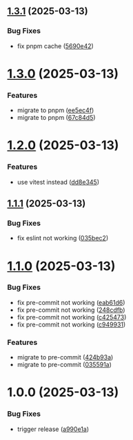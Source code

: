 ## [1.3.1](https://github.com/34j/create-minimal-package/compare/v1.3.0...v1.3.1) (2025-03-13)


### Bug Fixes

* fix pnpm cache ([5690e42](https://github.com/34j/create-minimal-package/commit/5690e426475da41beba8f8e30f9927d0b1b68885))

# [1.3.0](https://github.com/34j/create-minimal-package/compare/v1.2.0...v1.3.0) (2025-03-13)


### Features

* migrate to pnpm ([ee5ec4f](https://github.com/34j/create-minimal-package/commit/ee5ec4f09dded28f8a498361696422cc2ef13412))
* migrate to pnpm ([67c84d5](https://github.com/34j/create-minimal-package/commit/67c84d592b7f2141ed5f8dafdca740d1406c1e22))

# [1.2.0](https://github.com/34j/create-minimal-package/compare/v1.1.1...v1.2.0) (2025-03-13)


### Features

* use vitest instead ([dd8e345](https://github.com/34j/create-minimal-package/commit/dd8e34504175dd760890df02fde5139da94dac5e))

## [1.1.1](https://github.com/34j/create-minimal-package/compare/v1.1.0...v1.1.1) (2025-03-13)


### Bug Fixes

* fix eslint not working ([035bec2](https://github.com/34j/create-minimal-package/commit/035bec298bfc17c7aba0a52dfc885c235c650503))

# [1.1.0](https://github.com/34j/create-minimal-package/compare/v1.0.0...v1.1.0) (2025-03-13)


### Bug Fixes

* fix pre-commit not working ([eab61d6](https://github.com/34j/create-minimal-package/commit/eab61d69d5b52cb636636b4f442978c45e31ba28))
* fix pre-commit not working ([248cdfb](https://github.com/34j/create-minimal-package/commit/248cdfba7ef8e8dc8f2d49579d9469d35c979bf1))
* fix pre-commit not working ([c425473](https://github.com/34j/create-minimal-package/commit/c425473dd99e042025be0b466d6b89bb969866f8))
* fix pre-commit not working ([c949931](https://github.com/34j/create-minimal-package/commit/c94993158bdfacd9874dcd7a5bce1c80fa0f5dd4))


### Features

* migrate to pre-commit ([424b93a](https://github.com/34j/create-minimal-package/commit/424b93a9786badaa27d363245f9afd544cc6a553))
* migrate to pre-commit ([035591a](https://github.com/34j/create-minimal-package/commit/035591a3c721a2f8231648330de4570fd30bcf6d))

# 1.0.0 (2025-03-13)


### Bug Fixes

* trigger release ([a990e1a](https://github.com/34j/create-minimal-package/commit/a990e1a07a856cd5fc8d754770b11faef6dac581))
